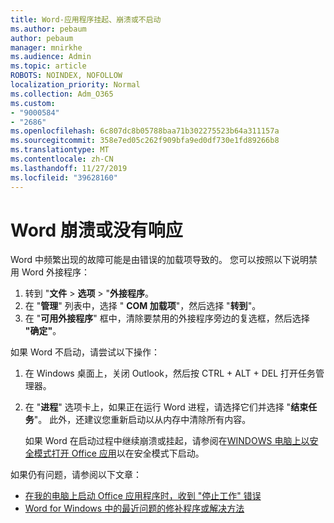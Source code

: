 ```yaml
---
title: Word-应用程序挂起、崩溃或不启动
ms.author: pebaum
author: pebaum
manager: mnirkhe
ms.audience: Admin
ms.topic: article
ROBOTS: NOINDEX, NOFOLLOW
localization_priority: Normal
ms.collection: Adm_O365
ms.custom:
- "9000584"
- "2686"
ms.openlocfilehash: 6c807dc8b05788baa71b302275523b64a311157a
ms.sourcegitcommit: 358e7ed05c262f909bfa9ed0df730e1fd89266b8
ms.translationtype: MT
ms.contentlocale: zh-CN
ms.lasthandoff: 11/27/2019
ms.locfileid: "39628160"
---
```

# <a name="word-crashes-or-doesnt-respond"></a>Word 崩溃或没有响应

Word 中频繁出现的故障可能是由错误的加载项导致的。 您可以按照以下说明禁用 Word 外接程序：

1. 转到 "**文件** > **选项** > "**外接程序**。
2. 在 "**管理**" 列表中，选择 " **COM 加载项**"，然后选择 "**转到**"。
3. 在 "**可用外接程序**" 框中，清除要禁用的外接程序旁边的复选框，然后选择 **"确定"**。

如果 Word 不启动，请尝试以下操作：

1.   在 Windows 桌面上，关闭 Outlook，然后按 CTRL + ALT + DEL 打开任务管理器。 
2. 在 "**进程**" 选项卡上，如果正在运行 Word 进程，请选择它们并选择 "**结束任务**"。 此外，还建议您重新启动以从内存中清除所有内容。

    如果 Word 在启动过程中继续崩溃或挂起，请参阅在[WINDOWS 电脑上以安全模式打开 Office 应用](https://support.office.com/article/Open-Office-apps-in-safe-mode-on-a-Windows-PC-dedf944a-5f4b-4afb-a453-528af4f7ac72)以在安全模式下启动。

如果仍有问题，请参阅以下文章： 
- [在我的电脑上启动 Office 应用程序时，收到 "停止工作" 错误](https://support.office.com/article/52bd7985-4e99-4a35-84c8-2d9b8301a2fa)
- [Word for Windows 中的最近问题的修补程序或解决方法](https://support.office.com/article/bf6bf17c-2807-4871-83ce-e337ae8f0b86)
